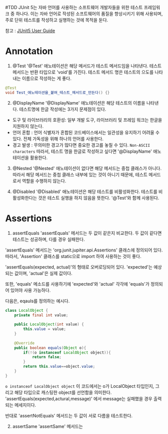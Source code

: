 #TDD
JUnit 5는 자바 언어를 사용하는 소프트웨어 개발자들을 위한 테스트 프레임워크 중 하나다.
이는 자바 언어로 작성된 소프트웨어의 품질을 향상시키기 위해 사용되며, 주로 단위 테스트를 작성하고 실행하는 것에 목적을 둔다.

참고 : [JUnit5 User Guide](https://junit.org/junit5/docs/current/user-guide/)

# Annotation
1.  @Test
'@Test' 애노테이션은 해당 메서드가 테스트 메서드임을 나타낸다.
테스트 메서드는 반환 타입으로 'void'를 가진다.
테스트 메서드 명은 테스트의 으도를 나타내는 이름으로 작성하는 게 좋다.
```java
@Test  
void Test_애노테이션을_붙여_테스트_메서드로_만든다() {}
```

2. @DisplayName
'@DisplayName' 애노테이션은 해당 테스트의 이름을 나타낸다.
테스트명에 한글 작성에는 3가지 문제점이 있다.
- 도구 및 라이브러리의 호환성: 일부 개발 도구, 라이브러리 및 프레임 워크는 한글을 지원하지 않는다.
- 언어 혼합 : 언어 식별자가 혼합된 코드베이스에서는 일관성을 유지하기 어려울 수 있다. 전체 가독성을 위해 하나의 언어를 사용한다.
- 경고 발생 : 무의미한 경고가 많다면 중요한 경고를 놓칠 수 있다. `Non-ASCII characters`
따라서, 테스트 명을 한글로 작성하고 싶다면 '@DisplayName' 애노테이션을 활용한다.

3. @Nested
'@Nested' 애노테이션이 없다면 해당 메서드는 중첩 클래스가 아니다.
따라서 해당 메서드는 중첩 클래스 내부에 있는 것이 아니기 때문에, 테스트 메서드로서 역할을 수행하지 않는다.

4. @Disabled
'@Disabled' 애노테이션은 해당 테스트를 비활성화한다.
테스트를 비활성화한다는 것은 테스트 실행을 하지 않음을 뜻한다.
'@Test'와 함께 사용된다.

# Assertions
1. assertEquals
'assertEquals' 메서드는 두 값이 같은지 비교한다.
두 값이 같다면 테스트는 성공하며, 다를 경우 실패한다.

'assertEquals' 메서드는 'org.junit.jupiter.api.Assertions' 클래스에 정의되어 있다.
따라서, 'Assertion' 클래스를 static으로 import 하여 사용하는 것이 좋다.

'assertEquals(expected, actual)'의 형태로 오버로딩되어 있다.
'expected'는 예상되는 값이며, 'actual'은 실제 값이다.

또한, 'equals' 메소드를 사용하기에 'expected'와 'actual' 각각에 'equals'가 정의되어 있어야 사용 가능하다.

다음은, eqauls를 정의하는 예시다.
```java
class LocalObject {  
    private final int value;  
  
    public LocalObject(int value) {  
        this.value = value;  
    }  
  
    @Override  
    public boolean equals(Object o){  
        if(!(o instanceof LocalObject object)){  
            return false;  
        }  
        return this.value==object.value;  
    }  
}
```
`o instanceof LocalObject object` 이 코드에서는 o가 LocalObject 타입인지, 그리고 해당 타입으로 캐스팅한 object를 선언함을 의미한다.
'assertEquals(expected,actural,message)' 에서 message는 실패했을 경우 출력되는 메세지이다.

반대로 'assertNotEquals' 메서드는 두 값이 서로 다름을 테스트한다.

2. assertSame
'assertSame' 메서드는
